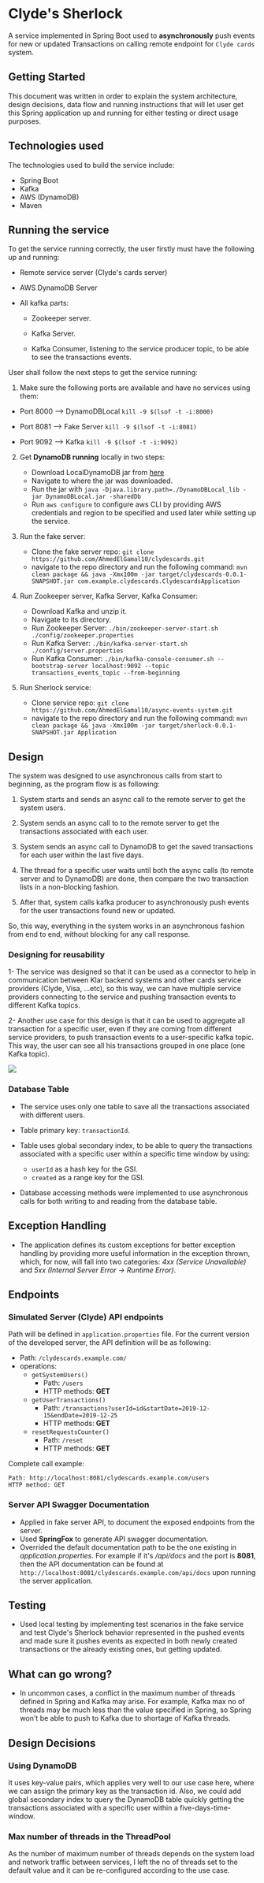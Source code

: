 # Clyde's Sherlock
A service implemented in Spring Boot used to **asynchronously** push events for new or updated Transactions on calling remote endpoint for `Clyde cards` system.

## Getting Started
This document was written in order to explain the system architecture, design decisions, data flow and running instructions that will let user get this Spring application up and running for either testing or direct usage purposes.

## Technologies used
The technologies used to build the service include:
- Spring Boot
- Kafka
- AWS (DynamoDB)
- Maven

## Running the service
To get the service running correctly, the user firstly must have the following up and running:
* Remote service server (Clyde's cards server)
* AWS DynamoDB Server
* All kafka parts:
    
    * Zookeeper server.
    
    * Kafka Server.
    
    * Kafka Consumer, listening to the service producer topic, to be able to see the transactions events.
    
User shall follow the next steps to get the service running:

1. Make sure the following ports are available and have no services using them:

- Port 8000 --> DynamoDBLocal `kill -9 $(lsof -t -i:8000)`

- Port 8081 --> Fake Server `kill -9 $(lsof -t -i:8081)`

- Port 9092 --> Kafka `kill -9 $(lsof -t -i:9092)`

2. Get **DynamoDB running** locally in two steps:
    - Download LocalDynamoDB jar from [here](https://docs.aws.amazon.com/amazondynamodb/latest/developerguide/DynamoDBLocal.DownloadingAndRunning.html)
    - Navigate to where the jar was downloaded.
    - Run the jar with `java -Djava.library.path=./DynamoDBLocal_lib -jar DynamoDBLocal.jar -sharedDb`
    - Run `aws configure` to configure aws CLI by providing AWS credentials and region to be specified and used later while setting up the service.
    
3. Run the fake server:
    - Clone the fake server repo:  `git clone https://github.com/AhmedElGamal10/clydescards.git`
    - navigate to the repo directory and run the following command: `mvn clean package && java -Xmx100m -jar target/clydescards-0.0.1-SNAPSHOT.jar com.example.clydescards.ClydescardsApplication` 

4. Run Zookeeper server, Kafka Server, Kafka Consumer:
    - Download Kafka and unzip it.
    - Navigate to its directory.
    - Run Zookeeper Server: `./bin/zookeeper-server-start.sh ./config/zookeeper.properties`
    - Run Kafka Server: `./bin/kafka-server-start.sh ./config/server.properties`
    - Run Kafka Consumer: `./bin/kafka-console-consumer.sh --bootstrap-server localhost:9092 --topic transactions_events_topic --from-beginning`

5. Run Sherlock service:
    - Clone service repo: `git clone https://github.com/AhmedElGamal10/async-events-system.git`
    - navigate to the repo directory  and run the following command: `mvn clean package && java -Xmx100m -jar target/sherlock-0.0.1-SNAPSHOT.jar Application`


## Design
The system was designed to use asynchronous calls from start to beginning, as the program flow is as following:
1. System starts and sends an async call to the remote server to get the system users.

2. System sends an async call to to the remote server to get the transactions associated with each user.

3. System sends an async call to DynamoDB to get the saved transactions for each user within the last five days.

4. The thread for a specific user waits until both the async calls (to remote server and to DynamoDB) are done, then compare the two transaction lists in a non-blocking fashion.

5. After that, system calls kafka producer to asynchronously push events for the user transactions found new or updated.

So, this way, everything in the system works in an asynchronous fashion from end to end, without blocking for any call response.

### Designing for reusability
1- The service was designed so that it can be used as a connector to help in communication between Klar backend systems and other cards service providers (Clyde, Visa, ...etc), so this way, we can have multiple service providers connecting to the service and pushing transaction events to different Kafka topics.

2- Another use case for this design is that it can be used to aggregate all transaction for a specific user, even if they are coming from different service providers, to push transaction events to a user-specific kafka topic. This way, the user can see all his transactions grouped in one place (one Kafka topic).   

<img src="SystemDiagram.png">

### Database Table
- The service uses only one table to save all the transactions associated with different users.

- Table primary key: `transactionId`.

- Table uses global secondary index, to be able to query the transactions associated with a specific user within a specific time window by using:
    - `userId` as a hash key for the GSI.
    - `created` as a range key for the GSI.

- Database accessing methods were implemented to use asynchronous calls for both writing to and reading from the database table.
  
## Exception Handling
- The application defines its custom exceptions for better exception handling by providing more useful information in the exception thrown, which, for now,  will fall into two categories: *4xx (Service Unavailable)* and *5xx (Internal Server Error -> Runtime Error)*.

## Endpoints
### Simulated Server (Clyde) API endpoints
Path will be defined in `application.properties` file. For the current version of the developed server, the API definition will be as following:
- Path: `/clydescards.example.com/`
- operations: 
    - `getSystemUsers()`
        - Path: `/users`
        - HTTP methods: __GET__
    - `getUserTransactions()`
        - Path: `/transactions?userId=id&startDate=2019-12-15&endDate=2019-12-25`
        - HTTP methods: __GET__
    - `resetRequestsCounter()`
        - Path: `/reset`
        - HTTP methods: __GET__

Complete call example:
```
Path: http://localhost:8081/clydescards.example.com/users
HTTP method: GET
```  

### Server API Swagger Documentation
- Applied in fake server API, to document the exposed endpoints from the server.
- Used **SpringFox** to generate API swagger documentation.
- Overrided the default documentation path to be the one existing in *application.properties*. For example if it's */api/docs* and the port is __8081__, then the API documentation can be found at `http://localhost:8081/clydescards.example.com/api/docs` upon running the server application.    
      
## Testing
- Used local testing by implementing test scenarios in the fake service and test Clyde's Sherlock behavior represented in the pushed events and made sure it pushes events as expected in both newly created transactions or the already existing ones, but getting updated.

## What can go wrong?
- In uncommon cases, a conflict in the maximum number of threads defined in Spring and Kafka may arise. For example, Kafka max no of threads may be much less than the value specified in Spring, so Spring won't be able to push to Kafka due to shortage of Kafka threads.  

## Design Decisions
### Using DynamoDB
It uses key-value pairs, which applies very well to our use case here, where we can assign the primary key as the transaction id. Also, we could add global secondary index to query the DynamoDB table quickly getting the transactions associated with a specific user within a five-days-time-window.

### Max number of threads in the ThreadPool
As the number of maximum number of threads depends on the system load and network traffic between services, I left the no of threads set to the default value and it can be re-configured according to the use case.  